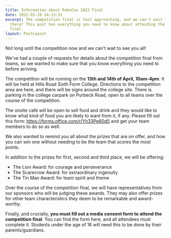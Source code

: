 ```yaml
---
title: Information about RoboCon 2022 Final
date: 2022-03-28 14:13:31
excerpt: The competition final is fast approaching, and we can't wait to see you
  there! This post has everything you need to know about attending the RoboCon
  final.
layout: PostLayout
---
```

<!--StartFragment-->

Not long until the competition now and we can't wait to see you all! 



We've had a couple of requests for details about the competition final from teams, so we wanted to make sure that you know everything you need to before arriving.



The competition will be running on the **13th and 14th of April, 10am-4pm**. It will be held at Hills Road Sixth Form College. Directions to the competition area are here, and there will be signs around the college site. There is parking in the college carpark on Purbeck Road, open to all teams over the course of the competition. 



The onsite café will be open to sell food and drink and they would like to know what kind of food you are likely to want from it, if any. Please fill out this form: <https://forms.office.com/r/Yh33Pe60d5> and get your team members to do so as well. 



We also wanted to remind you all about the prizes that are on offer, and how you can win one without needing to be the team that scores the most points. 



In addition to the prizes for first, second and third place, we will be offering:

* The Lion Award: for courage and perseverance
* The Scarecrow Award: for extraordinary ingenuity
* The Tin Man Award: for team spirit and theme

Over the course of the competition final, we will have representatives from our sponsors who will be judging these awards. They may also offer prizes for other team characteristics they deem to be remarkable and award-worthy.



Finally, and crucially, **you must fill out a media consent form to attend the competition final**. You can find the form here, and all attendees must complete it. Students under the age of 16 will need this to be done by their parents/guardians. 



<!--EndFragment-->